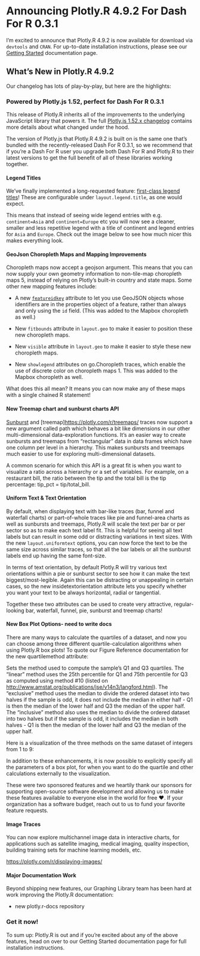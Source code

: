 # Announcing Plotly.R 4.9.2 For Dash For R 0.3.1

I’m excited to announce that Plotly.R 4.9.2 is now available for download via `devtools` and `CRAN`. For up-to-date installation instructions, please see our [Getting Started](https://plotly.com/r/getting-started/) documentation page. 

## What’s New in Plotly.R 4.9.2

Our changelog has lots of play-by-play, but here are the highlights:

### Powered by Plotly.js 1.52, perfect for Dash For R 0.3.1

This release of Plotly.R inherits all of the improvements to the underlying JavaScript library that powers it. The full [Plotly.js 1.52.x changelog](https://github.com/plotly/plotly.js/blob/master/CHANGELOG.md#1520----2020-01-08) contains more details about what changed under the hood. 

The version of Plotly.js that Plotly.R 4.9.2 is built on is the same one that’s bundled with the recently-released Dash For R 0.3.1, so we recommend that if you’re a Dash For R user you upgrade both Dash For R and Plotly.R to their latest versions to get the full benefit of all of these libraries working together.

#### Legend Titles

We’ve finally implemented a long-requested feature: [first-class legend titles](https://plotly.com/r/legend/#legend-title)! These are configurable under `layout.legend.title`, as one would expect.

This means that instead of seeing wide legend entries with e.g. `continent=Asia` and `continent=Europe` etc you will now see a cleaner, smaller and less repetitive legend with a title of continent and legend entries for `Asia` and `Europe`. Check out the image below to see how much nicer this makes everything look.


#### GeoJson Choropleth Maps and Mapping Improvements


Choropleth maps now accept a geojson argument. This means that you can now supply your own geometry information to non-tile-map choropleth maps 5, instead of relying on Plotly’s built-in country and state maps. Some other new mapping features include:

- A new [`featureidkey`](https://plotly.com/r/mapbox-county-choropleth/#geojson-with-featureid) attribute  to let you use GeoJSON objects whose identifiers are in the properties object of a feature, rather than always and only using the `id` field. (This was added to the Mapbox choropleth as well.)

- New `fitbounds` attribute in `layout.geo` to make it easier to position these new choropleth maps.

- New `visible` attribute in `layout.geo` to make it easier to style these new choropleth maps.

- New `showlegend` attributes on go.Choropleth traces, which enable the use of discrete color on choropleth maps 1. This was added to the Mapbox choropleth  as well.

What does this all mean? It means you can now make any of these maps with a single chained R statement!

#### New Treemap chart and sunburst charts API


[Sunburst](https://plotly.com/r/sunburst-charts/) and [treemap]https://plotly.com/r/treemaps/
 traces now support a new argument called path which behaves a bit like dimensions in our other multi-dimensional data-exploration functions. It’s an easier way to create sunbursts and treemaps from “rectangular” data in data frames which have one column per level in a hierarchy. This makes sunbursts and treemaps much easier to use for exploring multi-dimensional datasets.


 A common scenario for which this API is a great fit is when you want to visualize a ratio across a hierarchy or a set of variables. For example, on a restaurant bill, the ratio between the tip and the total bill is the tip percentage: tip_pct = tip/total_bill. 

#### Uniform Text & Text Orientation
By default, when displaying text with bar-like traces (bar, funnel and waterfall charts) or part-of-whole traces like pie and funnel-area charts as well as sunbursts and treemaps, Plotly.R will scale the text per bar or per sector so as to make each text label fit. This is helpful for seeing all text labels but can result in some odd or distracting variations in text sizes. With the new `layout.uniformtext` options, you can now force the text to be the same size across similar traces, so that all the bar labels or all the sunburst labels end up having the same font-size.


In terms of text orientation, by default Plotly.R will try various text orientations within a pie or sunburst sector to see how it can make the text biggest/most-legible. Again this can be distracting or unappealing in certain cases, so the new insidetextorientation attribute lets you specify whether you want your text to be always horizontal, radial or tangential.

Together these two attributes can be used to create very attractive, regular-looking bar, waterfall, funnel, pie, sunburst and treemap charts!


#### New Box Plot Options- need to write docs
There are many ways to calculate the quartiles of a dataset, and now you can choose among three different quartile-calculation algorithms when using Plotly.R box plots! To quote our Figure Reference documentation for the new quartilemethod attribute:

Sets the method used to compute the sample’s Q1 and Q3 quartiles. The “linear” method uses the 25th percentile for Q1 and 75th percentile for Q3 as computed using method #10 (listed on http://www.amstat.org/publications/jse/v14n3/langford.html). The “exclusive” method uses the median to divide the ordered dataset into two halves if the sample is odd, it does not include the median in either half - Q1 is then the median of the lower half and Q3 the median of the upper half. The “inclusive” method also uses the median to divide the ordered dataset into two halves but if the sample is odd, it includes the median in both halves - Q1 is then the median of the lower half and Q3 the median of the upper half.

Here is a visualization of the three methods on the same dataset of integers from 1 to 9:


In addition to these enhancements, it is now possible to explicitly specify all the parameters of a box plot, for when you want to do the quartile and other calculations externally to the visualization.

These were two sponsored features and we heartily thank our sponsors for supporting open-source software development and allowing us to make these features available to everyone else in the world for free :heart:. If your organization has a software budget, reach out to us to fund your favorite feature requests.

#### Image Traces
You can now explore multichannel image data in interactive charts, for applications such as satellite imaging, medical imaging, quality inspection, building training sets for machine learning models, etc.

https://plotly.com/r/displaying-images/

#### Major Documentation Work

Beyond shipping new features, our Graphing Library team has been hard at work improving the Plotly.R documentation:

- new plotly.r-docs repository

### Get it now!

To sum up: Plotly.R is out and if you’re excited about any of the above features, head on over to our Getting Started documentation page for full installation instructions.

